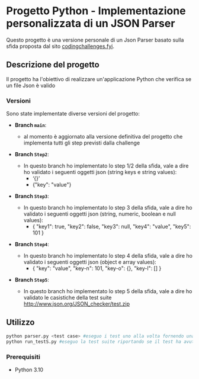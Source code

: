 # Progetto Python - Implementazione personalizzata di un JSON Parser

Questo progetto è una versione personale di un Json Parser basato sulla sfida proposta dal sito [codingchallenges.fyi](https://codingchallenges.fyi/challenges/challenge-json-parser).

## Descrizione del progetto

Il progetto ha l'obiettivo di realizzare un'applicazione Python che verifica se un file Json è valido

### Versioni

Sono state implementate diverse versioni del progetto:

- **Branch `main`**:
  - al momento è aggiornato alla versione definitiva del progetto che implementa tutti gli step previsti dalla challenge
  
- **Branch `Step2`**:
  - In questo branch ho implementato lo step 1/2 della sfida, vale a dire ho validato i seguenti oggetti json (string keys e string values):
    - ‘{}’
    - {"key": "value"}

- **Branch `Step3`**:
  - In questo branch ho implementato lo step 3 della sfida, vale a dire ho validato i seguenti oggetti json (string, numeric, boolean e null values):
    - {
  "key1": true,
  "key2": false,
  "key3": null,
  "key4": "value",
  "key5": 101
}

- **Branch `Step4`**:
  - In questo branch ho implementato lo step 4 della sfida, vale a dire ho validato i seguenti oggetti json (object e array values):
    -   {
  "key": "value",
  "key-n": 101,
  "key-o": {},
  "key-l": []
}

- **Branch `Step5`**:
  - In questo branch ho implementato lo step 5 della sfida, vale a dire ho validato le casistiche della test suite http://www.json.org/JSON_checker/test.zip



## Utilizzo
```bash
python parser.py <test case> #eseguo i test uno alla volta fornendo una descrizione della problematica incontrata in caso di validazione fallita
python run_testS.py #eseguo la test suite riportando se il test ha avuto successo o no
```

### Prerequisiti
- Python 3.10


